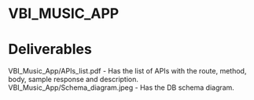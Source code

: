 # VBI_MUSIC_APP

# Deliverables

VBI_Music_App/APIs_list.pdf - Has the list of APIs with the route, method, body, sample response and description.
VBI_Music_App/Schema_diagram.jpeg - Has the DB schema diagram.

